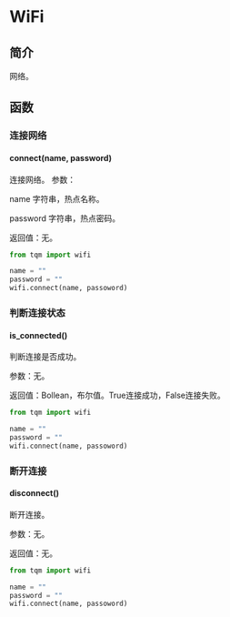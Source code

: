 # WiFi

## 简介

网络。

## 函数

### 连接网络

#### connect(name, password)

连接网络。
参数：

name 字符串，热点名称。

password 字符串，热点密码。

返回值：无。

```py
from tqm import wifi

name = ""
password = ""
wifi.connect(name, passoword)

```

### 判断连接状态

#### is_connected()

判断连接是否成功。

参数：无。

返回值：Bollean，布尔值。True连接成功，False连接失败。

```py
from tqm import wifi

name = ""
password = ""
wifi.connect(name, passoword)
```

### 断开连接

#### disconnect()

断开连接。

参数：无。

返回值：无。

```py
from tqm import wifi

name = ""
password = ""
wifi.connect(name, passoword)
```
